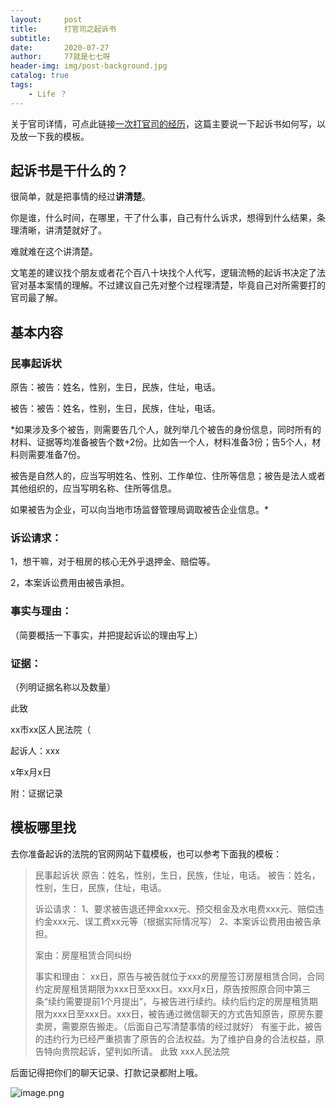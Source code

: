 ```yaml
---
layout:     post
title:      打官司之起诉书
subtitle:   
date:       2020-07-27
author:     77就是七七呀
header-img: img/post-background.jpg
catalog: true
tags:
    - Life ？ 
---
```

[^_^]: # (哈哈我是注释，不会在浏览器中显示。)
[^_^]: # (tags包含杂谈，Life ？，Books,El Psy Congroo，Korea)


关于官司详情，可点此链接[一次打官司的经历](https://selinajohn.github.io/2020/01/09/一次打官司的经历-life/ )，这篇主要说一下起诉书如何写，以及放一下我的模板。

## 起诉书是干什么的？ ##

很简单，就是把事情的经过**讲清楚**。

你是谁，什么时间，在哪里，干了什么事，自己有什么诉求，想得到什么结果，条理清晰，讲清楚就好了。

难就难在这个讲清楚。

文笔差的建议找个朋友或者花个百八十块找个人代写，逻辑流畅的起诉书决定了法官对基本案情的理解。不过建议自己先对整个过程理清楚，毕竟自己对所需要打的官司最了解。

## 基本内容 ##

### 民事起诉状

原告：被告：姓名，性别，生日，民族，住址，电话。

被告：被告：姓名，性别，生日，民族，住址，电话。

*如果涉及多个被告，则需要告几个人，就列举几个被告的身份信息，同时所有的材料、证据等均准备被告个数+2份。比如告一个人，材料准备3份；告5个人，材料则需要准备7份。

被告是自然人的，应当写明姓名、性别、工作单位、住所等信息；被告是法人或者其他组织的，应当写明名称、住所等信息。

如果被告为企业，可以向当地市场监督管理局调取被告企业信息。*


### 诉讼请求：
1，想干嘛，对于租房的核心无外乎退押金、赔偿等。

2，本案诉讼费用由被告承担。

### 事实与理由：

（简要概括一下事实，并把提起诉讼的理由写上）


### 证据：

（列明证据名称以及数量）

此致

xx市xx区人民法院（

起诉人：xxx

x年x月x日


附：证据记录



## 模板哪里找 ##

去你准备起诉的法院的官网网站下载模板，也可以参考下面我的模板：




> 民事起诉状
> 原告：姓名，性别，生日，民族，住址，电话。
> 被告：姓名，性别，生日，民族，住址，电话。
> 
> 诉讼请求：
> 1、要求被告退还押金xxx元、预交租金及水电费xxx元、赔偿违约金xxx元、误工费xx元等（根据实际情况写）
> 2、本案诉讼费用由被告承担。
> 
> 案由：房屋租赁合同纠纷
> 
> 事实和理由：
> xx日，原告与被告就位于xxx的房屋签订房屋租赁合同，合同约定房屋租赁期限为xxx日至xxx日。xxx月x日，原告按照原合同中第三条“续约需要提前1个月提出”，与被告进行续约。续约后约定的房屋租赁期限为xxx日至xxx日。xxx日，被告通过微信聊天的方式告知原告，原房东要卖房，需要原告搬走。（后面自己写清楚事情的经过就好）
> 有鉴于此，被告的违约行为已经严重损害了原告的合法权益。为了维护自身的合法权益，原告特向贵院起诉，望判如所请。
> 此致
> xxx人民法院

后面记得把你们的聊天记录、打款记录都附上哦。
  

![image.png](https://i.loli.net/2020/05/25/HpMIw4KV9z2eboy.png)    
    
    
